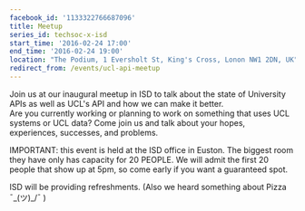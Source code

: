 ```yaml
---
facebook_id: '1133322766687096'
title: Meetup
series_id: techsoc-x-isd
start_time: '2016-02-24 17:00'
end_time: '2016-02-24 19:00'
location: "The Podium, 1 Eversholt St, King's Cross, Lonon NW1 2DN, UK"
redirect_from: /events/ucl-api-meetup
---
```


Join us at our inaugural meetup in ISD to talk about the state of University APIs as well as UCL's API and how we can make it better.  
Are you currently working or planning to work on something that uses UCL systems  or UCL data? Come join us and talk about your hopes, experiences, successes, and problems.   

IMPORTANT: this event is held at the ISD office in Euston. The biggest room they have only has capacity for 20 PEOPLE. We will admit the first 20 people that show up at 5pm, so come early if you want a guaranteed spot.  

ISD will be providing refreshments. (Also we heard something about Pizza ¯\_(ツ)_/¯ )
